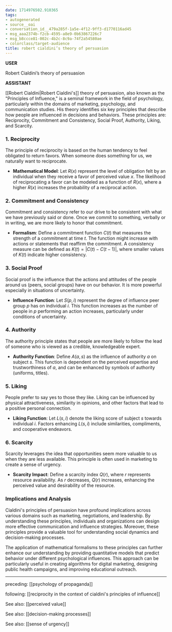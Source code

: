 ```yaml
---
date: 1714976502.910365
tags:
- autogenerated
- source__oai
- conversation_id__479a285f-1a5e-4f12-9ff3-d1770116ad45
- msg_aaa2374b-f2cb-4595-a8e9-0b63867226c7
- msg_b8ccce81-002c-4b2c-8c9a-74f2a54580ae
- colorclass/target-audience
title: robert cialdini’s theory of persuasion
---
```


**USER**

Robert Cialdini’s theory of persuasion


**ASSISTANT**

[[Robert Cialdini|Robert Cialdini's]] theory of persuasion, also known as the "Principles of Influence," is a seminal framework in the field of psychology, particularly within the domains of marketing, psychology, and communication studies. His theory identifies six key principles that describe how people are influenced in decisions and behaviors. These principles are: Reciprocity, Commitment and Consistency, Social Proof, Authority, Liking, and Scarcity.

### 1. Reciprocity

The principle of reciprocity is based on the human tendency to feel obligated to return favors. When someone does something for us, we naturally want to reciprocate.

- **Mathematical Model**: Let $R(x)$ represent the level of obligation felt by an individual when they receive a favor of perceived value $x$. The likelihood of reciprocating a favor can be modeled as a function of $R(x)$, where a higher $R(x)$ increases the probability of a reciprocal action.

### 2. Commitment and Consistency

Commitment and consistency refer to our drive to be consistent with what we have previously said or done. Once we commit to something, verbally or in writing, we are more likely to honor that commitment.

- **Formalism**: Define a commitment function $C(t)$ that measures the strength of a commitment at time $t$. The function might increase with actions or statements that reaffirm the commitment. A consistency measure can be defined as $K(t) = |C(t) - C(t-1)|$, where smaller values of $K(t)$ indicate higher consistency.

### 3. Social Proof

Social proof is the influence that the actions and attitudes of the people around us (peers, social groups) have on our behavior. It is more powerful especially in situations of uncertainty.

- **Influence Function**: Let $S(p, i)$ represent the degree of influence peer group $p$ has on individual $i$. This function increases as the number of people in $p$ performing an action increases, particularly under conditions of uncertainty.

### 4. Authority

The authority principle states that people are more likely to follow the lead of someone who is viewed as a credible, knowledgeable expert.

- **Authority Function**: Define $A(a, s)$ as the influence of authority $a$ on subject $s$. This function is dependent on the perceived expertise and trustworthiness of $a$, and can be enhanced by symbols of authority (uniforms, titles).

### 5. Liking

People prefer to say yes to those they like. Liking can be influenced by physical attractiveness, similarity in opinions, and other factors that lead to a positive personal connection.

- **Liking Function**: Let $L(s, i)$ denote the liking score of subject $s$ towards individual $i$. Factors enhancing $L(s, i)$ include similarities, compliments, and cooperative endeavors.

### 6. Scarcity

Scarcity leverages the idea that opportunities seem more valuable to us when they are less available. This principle is often used in marketing to create a sense of urgency.

- **Scarcity Impact**: Define a scarcity index $Q(r)$, where $r$ represents resource availability. As $r$ decreases, $Q(r)$ increases, enhancing the perceived value and desirability of the resource.

### Implications and Analysis

Cialdini's principles of persuasion have profound implications across various domains such as marketing, negotiations, and leadership. By understanding these principles, individuals and organizations can design more effective communication and influence strategies. Moreover, these principles provide a valuable tool for understanding social dynamics and decision-making processes.

The application of mathematical formalisms to these principles can further enhance our understanding by providing quantitative models that predict behavior under different psychological influences. This approach can be particularly useful in creating algorithms for digital marketing, designing public health campaigns, and improving educational outreach.


---

preceding: [[psychology of propaganda]]  


following: [[reciprocity in the context of cialdini's principles of influence]]

See also: [[perceived value]]


See also: [[decision-making processes]]


See also: [[sense of urgency]]